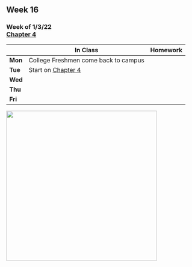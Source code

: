 ## Week 16

### Week of 1/3/22<br>[Chapter 4](/apcsp/curriculum/4)

  |       |In Class               |Homework   |
  |-------|---------              |---------  |
  |**Mon**|College Freshmen come back to campus | |
  |**Tue**|Start on [Chapter 4](/apcsp/curriculum/4) | |
  |**Wed**| | |
  |**Thu**| | |
  |**Fri**| | |

<img src="" alt="" height="400">

<meta http-equiv="refresh" content="300"/>